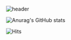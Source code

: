 ![header](https://capsule-render.vercel.app/api?type=waving&color=auto&height=300&section=header&text=Hi!%20I'm%20Minji!&fontSize=95&animation=fadeIn)

![Anurag's GitHub stats](https://github-readme-stats.vercel.app/api?username=happyhillll&show_icons=true&theme=dracula)

![Hits](https://hits.seeyoufarm.com/api/count/incr/badge.svg?url=https%3A%2F%2Fgithub.com%2Fhappyhillll&count_bg=%23F7C5CC&title_bg=%23CC313D&icon=moo.svg&icon_color=%23F7C5CC&title=hits&edge_flat=false)

